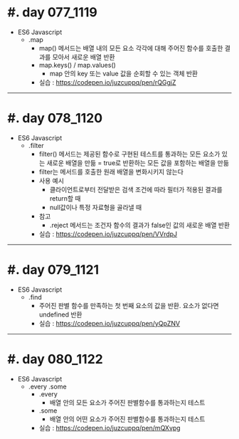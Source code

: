 #. day 077_1119
===============
*  ES6 Javascript    
    * .map
        * map() 메서드는 배열 내의 모든 요소 각각에 대해 주어진 함수를 호출한 결과를 모아서 새로운 배열 반환
        * map.keys() / map.values()
            * map 안의 key 또는 value 값을 순회할 수 있는 객체 반환
        * 실습 : https://codepen.io/juzcuppq/pen/rQGgjZ
---------------------------------
#. day 078_1120
===============
*  ES6 Javascript    
    * .filter
        * filter() 메서드는 제공된 함수로 구현된 테스트를 통과하는 모든 요소가 있는 새로운 배열을 만듦
        = true로 반환하는 모든 값을 포함하는 배열을 만듦
        * filter는 메서드를 호출한 원래 배열을 변화시키지 않는다
        * 사용 예시
            * 클라이언트로부터 전달받은 검색 조건에 따라 필터가 적용된 결과를 return할 때
            * null값이나 특정 자료형을 골라낼 때
        * 참고
            * .reject 메서드는 조건자 함수의 결과가 false인 값의 새로운 배열 반환
        * 실습 : https://codepen.io/juzcuppq/pen/VVrdpJ

---------------------------------
#. day 079_1121
===============
*  ES6 Javascript
    * .find
        * 주어진 판별 함수를 만족하는 첫 번째 요소의 값을 반환. 요소가 없다면 undefined 반환
        * 실습 : https://codepen.io/juzcuppq/pen/yQpZNV

---------------------------------
#. day 080_1122
===============
* ES6 Javascript
    * .every .some
        * .every
            * 배열 안의 모든 요소가 주어진 판별함수를 통과하는지 테스트
        * .some
            * 배열 안의 어떤 요소가 주어진 판별함수를 통과하는지 테스트 
        * 실습 : https://codepen.io/juzcuppq/pen/mQXvpg
